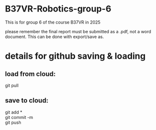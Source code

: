 # B37VR-Robotics-group-6
This is for group 6 of the course B37VR in 2025

please remember the final report must be submitted as a .pdf, not a word document. This can be done with export/save as.

# details for github saving & loading

## load from cloud:
git pull

## save to cloud:
git add *\
git commit -m\
git push

